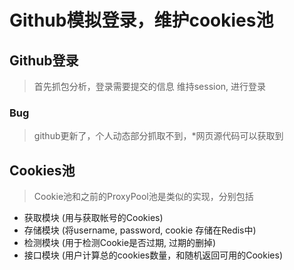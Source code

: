 
# Github模拟登录，维护cookies池

## Github登录
> 首先抓包分析，登录需要提交的信息
> 维持session, 进行登录
### Bug
> github更新了，个人动态部分抓取不到，*网页源代码可以获取到

## Cookies池
> Cookie池和之前的ProxyPool池是类似的实现，分别包括
* 获取模块 (用与获取帐号的Cookies)
* 存储模块 (将username, password, cookie 存储在Redis中)
* 检测模块 (用于检测Cookie是否过期, 过期的删掉)
* 接口模块 (用户计算总的cookies数量，和随机返回可用的Cookies)



